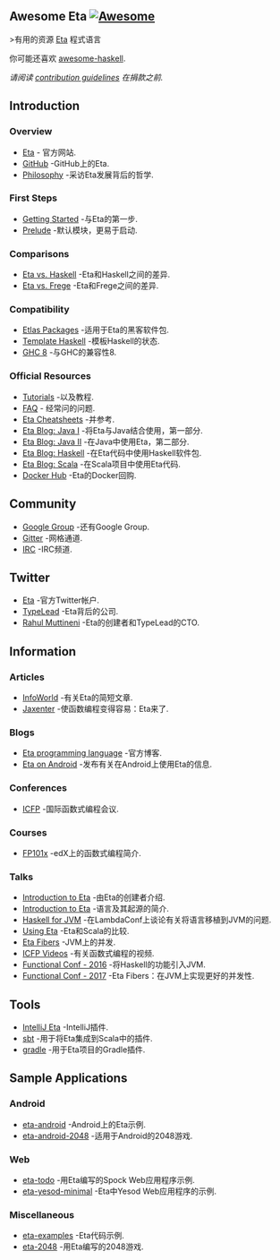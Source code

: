 <div class="github-widget" data-repo="sfischer13/awesome-eta"></div>
<script async src="https://pagead2.googlesyndication.com/pagead/js/adsbygoogle.js"></script><ins class="adsbygoogle" style="display:block" data-ad-client="ca-pub-6890694312814945" data-ad-slot="5473692530" data-ad-format="auto"  data-full-width-responsive="true"></ins><script>(adsbygoogle = window.adsbygoogle || []).push({});</script>
<!--lint disable double-link-->

## Awesome Eta [![Awesome](https://awesome.re/badge.svg)](https://awesome.re)

&gt;有用的资源 [Eta](https://eta-lang.org/) 程式语言

你可能还喜欢 [awesome-haskell](https://github.com/krispo/awesome-haskell).

*请阅读 [contribution guidelines](https://github.com/sfischer13/awesome-eta/blob/master/contributing.md) 在捐款之前.*


<!-- START doctoc generated TOC please keep comment here to allow auto update -->
<!-- DON'T EDIT THIS SECTION, INSTEAD RE-RUN doctoc TO UPDATE -->


<!-- END doctoc generated TOC please keep comment here to allow auto update -->

## Introduction

### Overview

- [Eta](https://eta-lang.org/) - 官方网站.
- [GitHub](https://github.com/typelead/eta) -GitHub上的Eta.
- [Philosophy](http://blog.ezyang.com/2018/09/hiw18-lets-go-mainstream-with-eta/) -采访Eta发展背后的哲学.

### First Steps

- [Getting Started](https://eta-lang.org/docs/user-guides/eta-user-guide/introduction/what-is-eta) -与Eta的第一步.
- [Prelude](https://github.com/eta-lang/eta-prelude) -默认模块，更易于启动.

### Comparisons

- [Eta vs. Haskell](https://eta-lang.org/docs/faq#eta-not-haskell) -Eta和Haskell之间的差异.
- [Eta vs. Frege](https://eta-lang.org/docs/faq#eta-vs-frege) -Eta和Frege之间的差异.

### Compatibility

- [Etlas Packages](https://github.com/typelead/eta-hackage#supported-packages) -适用于Eta的黑客软件包.
- [Template Haskell](https://eta-lang.org/docs/faq#eta-repl-support) -模板Haskell的状态.
- [GHC 8](https://eta-lang.org/docs/faq#is-eta-compatible-ghc8) -与GHC的兼容性8.

### Official Resources

- [Tutorials](https://eta-lang.org/docs/tutorials) -以及教程.
- [FAQ](https://eta-lang.org/docs/faq) - 经常问的问题.
- [Eta Cheatsheets](https://eta-lang.org/docs/cheatsheets) -并参考.
- [Eta Blog: Java I](https://blog.eta-lang.org/https-medium-com-jyothsnasrinivas-the-best-of-both-the-worlds-eta-and-java-part-1-336d181de89d) -将Eta与Java结合使用，第一部分.
- [Eta Blog: Java II](https://blog.eta-lang.org/the-best-of-both-the-worlds-eta-and-java-part-2-d7cf27acdef7) -在Java中使用Eta，第二部分.
- [Eta Blog: Haskell](https://blog.eta-lang.org/eta-in-practice-working-with-haskell-packages-5dfa3dc0c98a) -在Eta代码中使用Haskell软件包.
- [Eta Blog: Scala](https://blog.eta-lang.org/integrating-eta-into-your-scala-projects-a8d494a2c5b0) -在Scala项目中使用Eta代码.
- [Docker Hub](https://hub.docker.com/r/typelead/eta/) -Eta的Docker回购.

## Community

- [Google Group](https://groups.google.com/forum/#!forum/eta-discuss) -还有Google Group.
- [Gitter](https://gitter.im/typelead/eta) -网格通道.
- [IRC](https://kiwiirc.com/client/irc.freenode.net/#eta-lang) -IRC频道.

## Twitter
- [Eta](https://twitter.com/eta_lang) -官方Twitter帐户.
- [TypeLead](https://twitter.com/typelead) -Eta背后的公司.
- [Rahul Muttineni](https://twitter.com/rahulmutt) -Eta的创建者和TypeLead的CTO.

## Information

### Articles

- [InfoWorld](https://www.infoworld.com/article/3157373/java/new-jvm-language-stands-apart-from-scala-clojure.html) -有关Eta的简短文章.
- [Jaxenter](https://jaxenter.com/eta-pirates-of-the-jvm-133518.html) -使函数编程变得容易：Eta来了.

### Blogs

- [Eta programming language](https://blog.eta-lang.org/) -官方博客.
- [Eta on Android](https://brianmckenna.org/blog/eta_android) -发布有关在Android上使用Eta的信息.

### Conferences

- [ICFP](http://www.icfpconference.org/) -国际函数式编程会议.

### Courses

- [FP101x](https://www.edx.org/course/introduction-functional-programming-delftx-fp101x-0) -edX上的函数式编程简介.

### Talks

- [Introduction to Eta](https://www.youtube.com/watch?v=hmDLNO7Gkxs) -由Eta的创建者介绍.
- [Introduction to Eta](https://brianmckenna.org/files/presentations/lambdajam-2017-eta.pdf) -语言及其起源的简介.
- [Haskell for JVM](https://www.youtube.com/watch?v=P1dmHKJ2vak) -在LambdaConf上谈论有关将语言移植到JVM的问题.
- [Using Eta](https://speakerdeck.com/filippovitale/using-eta-for-what-you-dont-like-writing-in-scala) -Eta和Scala的比较.
- [Eta Fibers](https://rahulmutt.github.io/slides/fuconf17-eta-fibers/slides.html#1) -JVM上的并发.
- [ICFP Videos](https://www.youtube.com/channel/UCwRL68qZFfub1Ep1EScfmBw) -有关函数式编程的视频.
- [Functional Conf - 2016](https://www.youtube.com/watch?v=CscBSNF6qnE) -将Haskell的功能引入JVM.
- [Functional Conf - 2017](https://www.youtube.com/watch?v=ZuJg2cfmSmw) -Eta Fibers：在JVM上实现更好的并发性.

## Tools

- [IntelliJ Eta](https://github.com/typelead/intellij-eta) -IntelliJ插件.
- [sbt](https://github.com/typelead/sbt-eta) -用于将Eta集成到Scala中的插件.
- [gradle](https://github.com/typelead/gradle-eta) -用于Eta项目的Gradle插件.

## Sample Applications

### Android

- [eta-android](https://github.com/puffnfresh/eta-android) -Android上的Eta示例.
- [eta-android-2048](https://github.com/Jyothsnasrinivas/eta-android-2048) -适用于Android的2048游戏.

### Web

- [eta-todo](https://github.com/Jyothsnasrinivas/eta-todo) -用Eta编写的Spock Web应用程序示例.
- [eta-yesod-minimal](https://github.com/Jyothsnasrinivas/eta-yesod-minimal) -Eta中Yesod Web应用程序的示例.

### Miscellaneous

- [eta-examples](https://github.com/typelead/eta-examples) -Eta代码示例.
- [eta-2048](https://github.com/rahulmutt/eta-2048) -用Eta编写的2048游戏.
